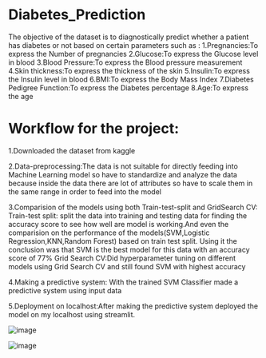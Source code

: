 # Diabetes_Prediction


The objective of the dataset is to diagnostically predict whether a patient has diabetes or not based on certain parameters such as :
1.Pregnancies:To express the Number of pregnancies
2.Glucose:To express the Glucose level in blood
3.Blood Pressure:To express the Blood pressure measurement
4.Skin thickness:To express the thickness of the skin
5.Insulin:To express the Insulin level in blood
6.BMI:To express the Body Mass Index
7.Diabetes Pedigree Function:To express the Diabetes percentage
8.Age:To express the age

# Workflow for the project:
1.Downloaded the dataset from kaggle 

2.Data-preprocessing:The data is not suitable for directly feeding into Machine Learning model so have to standardize and analyze the data because inside the data there are lot of attributes so have to scale them in the same range in order to feed into the model

3.Comparision of the models using both Train-test-split and GridSearch CV:
Train-test split: split the data into training and testing data for finding the accuracy score to see how well are model is working.And even the comparision on the performance of the models(SVM,Logistic Regression,KNN,Random Forest) based on train test split. Using it the conclusion was that SVM is the best model for this data with an accuracy score of 77%
Grid Search CV:Did hyperparameter tuning on different models using Grid Search CV and still found SVM with highest accuracy

4.Making a predictive system: With the trained SVM Classifier made a predictive system using input data 

5.Deployment on localhost:After making the predictive system deployed the model on my localhost using streamlit.

![image](https://user-images.githubusercontent.com/66545820/205431792-73de30e5-0185-4d76-81a7-40348719fa96.png)


![image](https://user-images.githubusercontent.com/66545820/205431810-21837223-5861-4464-bcea-5ba79d5a98ea.png)

